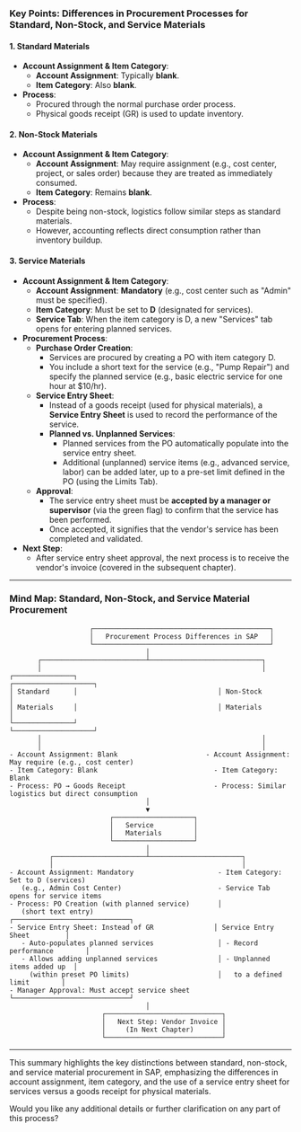 ### **Key Points: Differences in Procurement Processes for Standard, Non-Stock, and Service Materials**

#### **1. Standard Materials**
- **Account Assignment & Item Category**:  
  - **Account Assignment**: Typically **blank**.  
  - **Item Category**: Also **blank**.
- **Process**:  
  - Procured through the normal purchase order process.  
  - Physical goods receipt (GR) is used to update inventory.

#### **2. Non-Stock Materials**
- **Account Assignment & Item Category**:  
  - **Account Assignment**: May require assignment (e.g., cost center, project, or sales order) because they are treated as immediately consumed.  
  - **Item Category**: Remains **blank**.
- **Process**:  
  - Despite being non-stock, logistics follow similar steps as standard materials.  
  - However, accounting reflects direct consumption rather than inventory buildup.

#### **3. Service Materials**
- **Account Assignment & Item Category**:  
  - **Account Assignment**: **Mandatory** (e.g., cost center such as "Admin" must be specified).  
  - **Item Category**: Must be set to **D** (designated for services).  
  - **Service Tab**: When the item category is D, a new "Services" tab opens for entering planned services.
- **Procurement Process**:
  - **Purchase Order Creation**:  
    - Services are procured by creating a PO with item category D.  
    - You include a short text for the service (e.g., "Pump Repair") and specify the planned service (e.g., basic electric service for one hour at $10/hr).
  - **Service Entry Sheet**:
    - Instead of a goods receipt (used for physical materials), a **Service Entry Sheet** is used to record the performance of the service.
    - **Planned vs. Unplanned Services**:
      - Planned services from the PO automatically populate into the service entry sheet.
      - Additional (unplanned) service items (e.g., advanced service, labor) can be added later, up to a pre-set limit defined in the PO (using the Limits Tab).
  - **Approval**:
    - The service entry sheet must be **accepted by a manager or supervisor** (via the green flag) to confirm that the service has been performed.
    - Once accepted, it signifies that the vendor's service has been completed and validated.
- **Next Step**:
  - After service entry sheet approval, the next process is to receive the vendor's invoice (covered in the subsequent chapter).

---

### **Mind Map: Standard, Non-Stock, and Service Material Procurement**

```plaintext
                    ┌────────────────────────────────────────────┐
                    │   Procurement Process Differences in SAP   │
                    └────────────────────────────────────────────┘
                                  │
       ┌──────────────────────────┴────────────────────────────┐
       │                                                       │
┌───────────────┐                                   ┌────────────────────┐
│ Standard      │                                   │ Non-Stock          │
│ Materials     │                                   │ Materials          │
└───────────────┘                                   └────────────────────┘
       │                                                       │
       │                                                       │
- Account Assignment: Blank                      - Account Assignment: May require (e.g., cost center)
- Item Category: Blank                             - Item Category: Blank
- Process: PO → Goods Receipt                      - Process: Similar logistics but direct consumption
                                  │
                                  ▼
                         ┌────────────────────┐
                         │   Service          │
                         │   Materials        │
                         └────────────────────┘
                                  │
          ┌───────────────────────┴───────────────────────┐
          │                                               │
- Account Assignment: Mandatory                     - Item Category: Set to D (services)
   (e.g., Admin Cost Center)                        - Service Tab opens for service items
- Process: PO Creation (with planned service)       │
   (short text entry)                              ┌─────────────────────────────┐
- Service Entry Sheet: Instead of GR               │ Service Entry Sheet         │
   - Auto-populates planned services                │ - Record performance        │
   - Allows adding unplanned services               │ - Unplanned items added up  │
     (within preset PO limits)                      │   to a defined limit        │
- Manager Approval: Must accept service sheet       └─────────────────────────────┘
                                  │
                       ┌─────────────────────────────┐
                       │   Next Step: Vendor Invoice │
                       │     (In Next Chapter)       │
                       └─────────────────────────────┘
```

---

This summary highlights the key distinctions between standard, non-stock, and service material procurement in SAP, emphasizing the differences in account assignment, item category, and the use of a service entry sheet for services versus a goods receipt for physical materials. 

Would you like any additional details or further clarification on any part of this process?